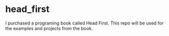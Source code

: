 # head_first
I purchased a programing book called Head First. This repo will be used for the examples and projects from the book.
